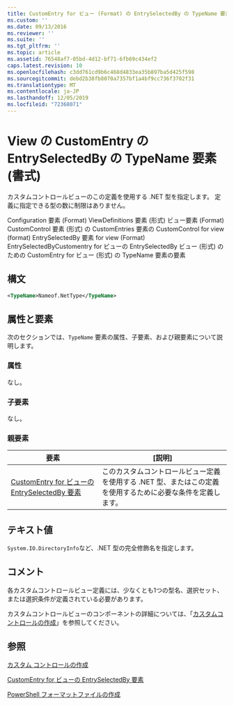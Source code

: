 ```yaml
---
title: CustomEntry for ビュー (Format) の EntrySelectedBy の TypeName 要素Microsoft Docs
ms.custom: ''
ms.date: 09/13/2016
ms.reviewer: ''
ms.suite: ''
ms.tgt_pltfrm: ''
ms.topic: article
ms.assetid: 76548af7-05bd-4d12-bf71-6fb69c434ef2
caps.latest.revision: 10
ms.openlocfilehash: c3dd761cd9b6c468d4833ea35b897ba5d425f598
ms.sourcegitcommit: debd2b38fb8070a7357bf1a4bf9cc736f3702f31
ms.translationtype: MT
ms.contentlocale: ja-JP
ms.lasthandoff: 12/05/2019
ms.locfileid: "72368071"
---
```

# <a name="typename-element-for-entryselectedby-for-customentry-for-view-format"></a>View の CustomEntry の EntrySelectedBy の TypeName 要素 (書式)

カスタムコントロールビューのこの定義を使用する .NET 型を指定します。 定義に指定できる型の数に制限はありません。

Configuration 要素 (Format) ViewDefinitions 要素 (形式) ビュー要素 (Format) CustomControl 要素 (形式) の CustomEntries 要素の CustomControl for view (format) EntrySelectedBy 要素 for view (Format) EntrySelectedByCustomentry for ビューの EntrySelectedBy ビュー (形式) のための CustomEntry for ビュー (形式) の TypeName 要素の要素

## <a name="syntax"></a>構文

```xml
<TypeName>Nameof.NetType</TypeName>
```

## <a name="attributes-and-elements"></a>属性と要素

次のセクションでは、`TypeName` 要素の属性、子要素、および親要素について説明します。

### <a name="attributes"></a>属性

なし。

### <a name="child-elements"></a>子要素

なし。

### <a name="parent-elements"></a>親要素

|要素|[説明]|
|-------------|-----------------|
|[CustomEntry for ビューの EntrySelectedBy 要素](./entryselectedby-element-for-customentry-for-customcontrol-for-view-format.md)|このカスタムコントロールビュー定義を使用する .NET 型、またはこの定義を使用するために必要な条件を定義します。|

## <a name="text-value"></a>テキスト値

`System.IO.DirectoryInfo`など、.NET 型の完全修飾名を指定します。

## <a name="remarks"></a>コメント

各カスタムコントロールビュー定義には、少なくとも1つの型名、選択セット、または選択条件が定義されている必要があります。

カスタムコントロールビューのコンポーネントの詳細については、「[カスタムコントロールの作成](./creating-custom-controls.md)」を参照してください。

## <a name="see-also"></a>参照

[カスタム コントロールの作成](./creating-custom-controls.md)

[CustomEntry for ビューの EntrySelectedBy 要素](./entryselectedby-element-for-customentry-for-customcontrol-for-view-format.md)

[PowerShell フォーマットファイルの作成](./writing-a-powershell-formatting-file.md)
